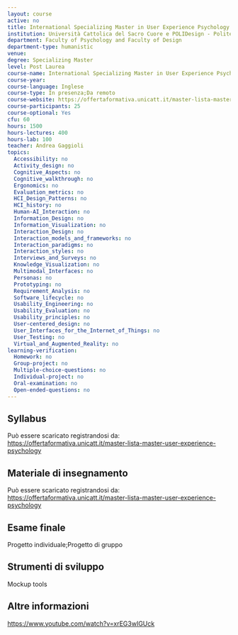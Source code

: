 ```yaml
---
layout: course
active: no
title: International Specializing Master in User Experience Psychology
institution: Università Cattolica del Sacro Cuore e POLIDesign - Politecnico di Milano
department: Faculty of Psychology and Faculty of Design
department-type: humanistic
venue: 
degree: Specializing Master
level: Post Laurea
course-name: International Specializing Master in User Experience Psychology
course-year: 
course-language: Inglese
course-type: In presenza;Da remoto
course-website: https://offertaformativa.unicatt.it/master-lista-master-user-experience-psychology
course-participants: 25
course-optional: Yes
cfu: 60
hours: 1500
hours-lectures: 400
hours-lab: 100
teacher: Andrea Gaggioli
topics: 
  Accessibility: no 
  Activity_design: no 
  Cognitive_Aspects: no 
  Cognitive_walkthrough: no 
  Ergonomics: no 
  Evaluation_metrics: no 
  HCI_Design_Patterns: no 
  HCI_history: no 
  Human-AI_Interaction: no 
  Information_Design: no 
  Information_Visualization: no 
  Interaction_Design: no 
  Interaction_models_and_frameworks: no 
  Interaction_paradigms: no 
  Interaction_styles: no 
  Interviews_and_Surveys: no 
  Knowledge_Visualization: no 
  Multimodal_Interfaces: no 
  Personas: no 
  Prototyping: no 
  Requirement_Analysis: no 
  Software_lifecycle: no 
  Usability_Engineering: no 
  Usability_Evaluation: no 
  Usability_principles: no 
  User-centered_design: no 
  User_Interfaces_for_the_Internet_of_Things: no 
  User_Testing: no 
  Virtual_and_Augmented_Reality: no 
learning-verification: 
  Homework: no 
  Group-project: no 
  Multiple-choice-questions: no 
  Individual-project: no 
  Oral-examination: no 
  Open-ended-questions: no 
---
```



## Syllabus 
Può essere scaricato registrandosi da: https://offertaformativa.unicatt.it/master-lista-master-user-experience-psychology

## Materiale di insegnamento 
Può essere scaricato registrandosi da: https://offertaformativa.unicatt.it/master-lista-master-user-experience-psychology

## Esame finale 
Progetto individuale;Progetto di gruppo

## Strumenti di sviluppo 
Mockup tools

## Altre informazioni 
https://www.youtube.com/watch?v=xrEG3wIGUck

